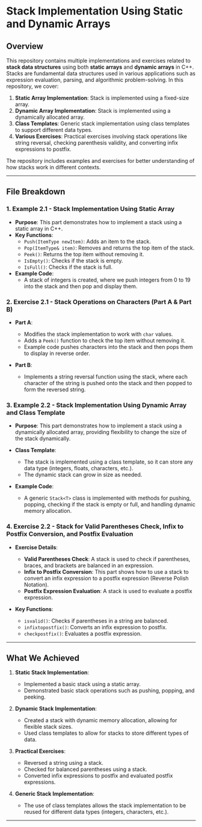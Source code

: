 # Stack Implementation Using Static and Dynamic Arrays

## Overview

This repository contains multiple implementations and exercises related to **stack data structures** using both **static arrays** and **dynamic arrays** in C++. Stacks are fundamental data structures used in various applications such as expression evaluation, parsing, and algorithmic problem-solving. In this repository, we cover:

1. **Static Array Implementation**: Stack is implemented using a fixed-size array.
2. **Dynamic Array Implementation**: Stack is implemented using a dynamically allocated array.
3. **Class Templates**: Generic stack implementation using class templates to support different data types.
4. **Various Exercises**: Practical exercises involving stack operations like string reversal, checking parenthesis validity, and converting infix expressions to postfix.

The repository includes examples and exercises for better understanding of how stacks work in different contexts.

---

## File Breakdown

### 1. **Example 2.1 - Stack Implementation Using Static Array**

- **Purpose**: This part demonstrates how to implement a stack using a static array in C++.
- **Key Functions**:
  - `Push(ItemType newItem)`: Adds an item to the stack.
  - `Pop(ItemType& item)`: Removes and returns the top item of the stack.
  - `Peek()`: Returns the top item without removing it.
  - `IsEmpty()`: Checks if the stack is empty.
  - `IsFull()`: Checks if the stack is full.
- **Example Code**:
  - A stack of integers is created, where we push integers from 0 to 19 into the stack and then pop and display them.

### 2. **Exercise 2.1 - Stack Operations on Characters (Part A & Part B)**

- **Part A**:
  - Modifies the stack implementation to work with `char` values.
  - Adds a `Peek()` function to check the top item without removing it.
  - Example code pushes characters into the stack and then pops them to display in reverse order.
  
- **Part B**:
  - Implements a string reversal function using the stack, where each character of the string is pushed onto the stack and then popped to form the reversed string.

### 3. **Example 2.2 - Stack Implementation Using Dynamic Array and Class Template**

- **Purpose**: This part demonstrates how to implement a stack using a dynamically allocated array, providing flexibility to change the size of the stack dynamically.
- **Class Template**:
  - The stack is implemented using a class template, so it can store any data type (integers, floats, characters, etc.).
  - The dynamic stack can grow in size as needed.
  
- **Example Code**:
  - A generic `Stack<T>` class is implemented with methods for pushing, popping, checking if the stack is empty or full, and handling dynamic memory allocation.

### 4. **Exercise 2.2 - Stack for Valid Parentheses Check, Infix to Postfix Conversion, and Postfix Evaluation**

- **Exercise Details**:
  - **Valid Parentheses Check**: A stack is used to check if parentheses, braces, and brackets are balanced in an expression.
  - **Infix to Postfix Conversion**: This part shows how to use a stack to convert an infix expression to a postfix expression (Reverse Polish Notation).
  - **Postfix Expression Evaluation**: A stack is used to evaluate a postfix expression.

- **Key Functions**:
  - `isvalid()`: Checks if parentheses in a string are balanced.
  - `infixtopostfix()`: Converts an infix expression to postfix.
  - `checkpostfix()`: Evaluates a postfix expression.

---

## What We Achieved

1. **Static Stack Implementation**: 
   - Implemented a basic stack using a static array.
   - Demonstrated basic stack operations such as pushing, popping, and peeking.

2. **Dynamic Stack Implementation**: 
   - Created a stack with dynamic memory allocation, allowing for flexible stack sizes.
   - Used class templates to allow for stacks to store different types of data.

3. **Practical Exercises**: 
   - Reversed a string using a stack.
   - Checked for balanced parentheses using a stack.
   - Converted infix expressions to postfix and evaluated postfix expressions.

4. **Generic Stack Implementation**: 
   - The use of class templates allows the stack implementation to be reused for different data types (integers, characters, etc.).

---

